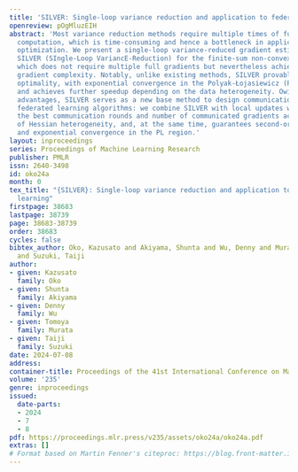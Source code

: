 ```yaml
---
title: 'SILVER: Single-loop variance reduction and application to federated learning'
openreview: pOgMluzEIH
abstract: 'Most variance reduction methods require multiple times of full gradient
  computation, which is time-consuming and hence a bottleneck in application to distributed
  optimization. We present a single-loop variance-reduced gradient estimator named
  SILVER (SIngle-Loop VariancE-Reduction) for the finite-sum non-convex optimization,
  which does not require multiple full gradients but nevertheless achieves the optimal
  gradient complexity. Notably, unlike existing methods, SILVER provably reaches second-order
  optimality, with exponential convergence in the Polyak-Łojasiewicz (PL) region,
  and achieves further speedup depending on the data heterogeneity. Owing to these
  advantages, SILVER serves as a new base method to design communication-efficient
  federated learning algorithms: we combine SILVER with local updates which gives
  the best communication rounds and number of communicated gradients across all range
  of Hessian heterogeneity, and, at the same time, guarantees second-order optimality
  and exponential convergence in the PL region.'
layout: inproceedings
series: Proceedings of Machine Learning Research
publisher: PMLR
issn: 2640-3498
id: oko24a
month: 0
tex_title: "{SILVER}: Single-loop variance reduction and application to federated
  learning"
firstpage: 38683
lastpage: 38739
page: 38683-38739
order: 38683
cycles: false
bibtex_author: Oko, Kazusato and Akiyama, Shunta and Wu, Denny and Murata, Tomoya
  and Suzuki, Taiji
author:
- given: Kazusato
  family: Oko
- given: Shunta
  family: Akiyama
- given: Denny
  family: Wu
- given: Tomoya
  family: Murata
- given: Taiji
  family: Suzuki
date: 2024-07-08
address:
container-title: Proceedings of the 41st International Conference on Machine Learning
volume: '235'
genre: inproceedings
issued:
  date-parts:
  - 2024
  - 7
  - 8
pdf: https://proceedings.mlr.press/v235/assets/oko24a/oko24a.pdf
extras: []
# Format based on Martin Fenner's citeproc: https://blog.front-matter.io/posts/citeproc-yaml-for-bibliographies/
---
```

